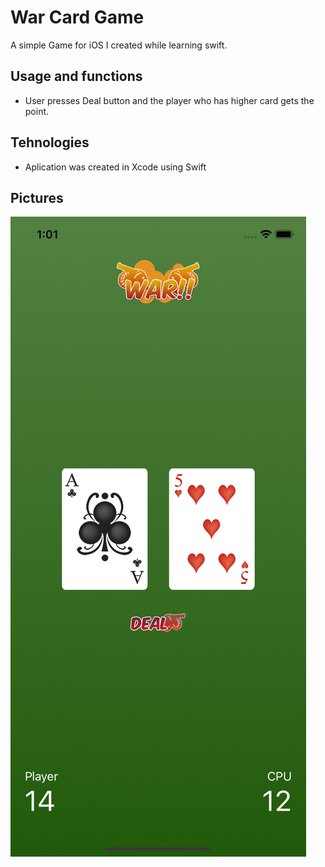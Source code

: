 # War Card Game
A simple Game for iOS I created while learning swift.

## Usage and functions
* User presses Deal button and the player who has higher card gets the point.

## Tehnologies
* Aplication was created in Xcode using Swift

## Pictures
![Screenshot](/WarCardGame/Screenshots/warcardscreen.png)
